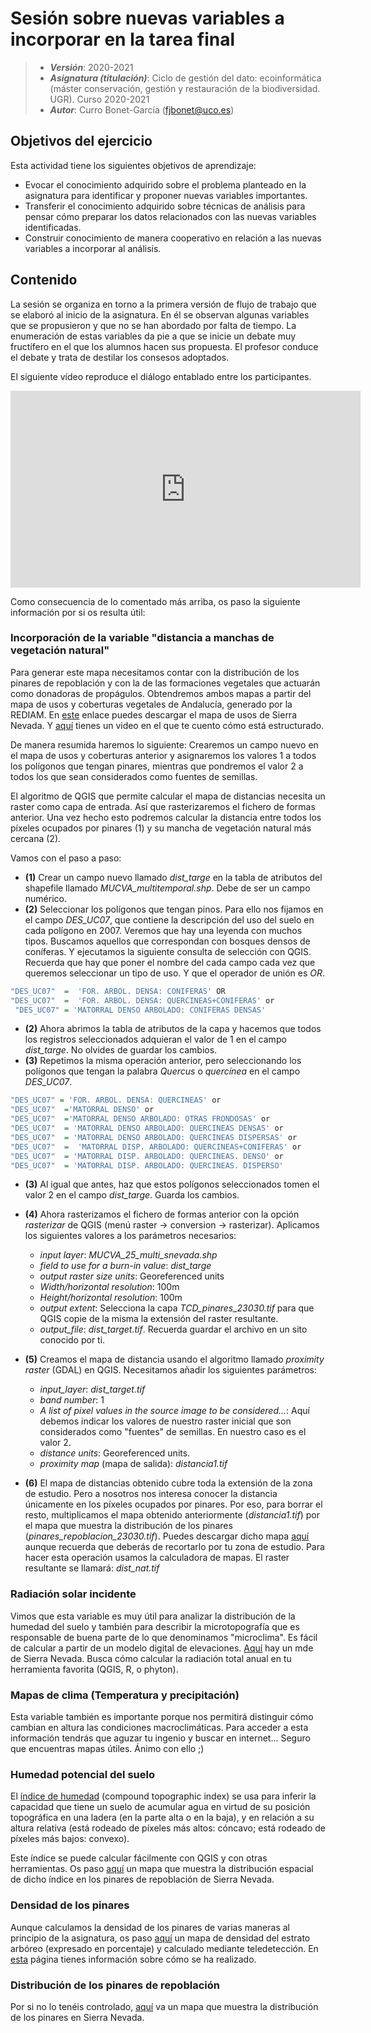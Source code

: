 # Sesión sobre nuevas variables a incorporar en la tarea final


> + **_Versión_**: 2020-2021
> + **_Asignatura (titulación)_**: Ciclo de gestión del dato: ecoinformática (máster conservación, gestión y restauración de la biodiversidad. UGR). Curso 2020-2021
> + **_Autor_**: Curro Bonet-García (fjbonet@uco.es)



## Objetivos del ejercicio

Esta actividad tiene los siguientes objetivos de aprendizaje:

+ Evocar el conocimiento adquirido sobre el problema planteado en la asignatura para identificar y proponer nuevas variables importantes.
+ Transferir el conocimiento adquirido sobre técnicas de análisis para pensar cómo preparar los datos relacionados con las nuevas variables identificadas.
+ Construir conocimiento de manera cooperativo en relación a las nuevas variables a incorporar al análisis.

## Contenido

La sesión se organiza en torno a la primera versión de flujo de trabajo que se elaboró al inicio de la asignatura. En él se observan algunas variables que se propusieron y que no se han abordado por falta de tiempo. La enumeración de estas variables da pie a que se inicie un debate muy fructífero en el que los alumnos hacen sus propuesta. El profesor conduce el debate y trata de destilar los consesos adoptados.

El siguiente vídeo reproduce el diálogo entablado entre los participantes.


<iframe width="560" height="315" src="https://www.youtube.com/embed/RN5kF4rFbA0" title="YouTube video player" frameborder="0" allow="accelerometer; autoplay; clipboard-write; encrypted-media; gyroscope; picture-in-picture" allowfullscreen></iframe>



Como consecuencia de lo comentado más arriba, os paso la siguiente información por si os resulta útil:



### Incorporación de la variable "distancia a manchas de vegetación natural"

Para generar este mapa necesitamos contar con la distribución de los pinares de repoblación y con la de las formaciones vegetales que actuarán como donadoras de propágulos. Obtendremos ambos mapas a partir del mapa de usos y coberturas vegetales de Andalucía, generado por la REDIAM. En [este](https://github.com/aprendiendo-cosas/nuevas_variables_ecoinf_ugr/raw/main/geoinfo/MUCVA_25_multi_snevada.zip) enlace puedes descargar el mapa de usos de Sierra Nevada. Y [aquí](https://www.youtube.com/watch?v=RNQ7qwG5UDQ) tienes un video en el que te cuento cómo está estructurado. 

De manera resumida haremos lo siguiente: Crearemos un campo nuevo en el mapa de usos y coberturas anterior y asignaremos los valores 1 a todos los polígonos que tengan pinares, mientras que pondremos el valor 2 a todos los que sean considerados como fuentes de semillas. 

El algoritmo de QGIS que permite calcular el mapa de distancias necesita un raster como capa de entrada. Así que rasterizaremos el fichero de formas anterior. Una vez hecho esto podremos calcular la distancia entre todos los píxeles ocupados por pinares (1) y su mancha de vegetación natural más cercana (2).

Vamos con el paso a paso:

- **(1)** Crear un campo nuevo llamado _dist\_targe_ en la tabla de atributos del shapefile llamado _MUCVA\_multitemporal.shp_. Debe de ser un campo numérico.
- **(2)** Seleccionar los polígonos que tengan pinos. Para ello nos fijamos en el campo _DES\_UC07_, que contiene la descripción del uso del suelo en cada polígono en 2007. Veremos que hay una leyenda con muchos tipos. Buscamos aquellos que correspondan con bosques densos de coníferas. Y ejecutamos la siguiente consulta de selección con QGIS. Recuerda que hay que poner el nombre del cada campo cada vez que queremos seleccionar un tipo de uso. Y que el operador de unión es _OR_.

```r
"DES_UC07"  =  'FOR. ARBOL. DENSA: CONIFERAS' OR  
"DES_UC07"  =  'FOR. ARBOL. DENSA: QUERCINEAS+CONIFERAS' or 
 "DES_UC07" = 'MATORRAL DENSO ARBOLADO: CONIFERAS DENSAS' 

```

- **(2)** Ahora abrimos la tabla de atributos de la capa y hacemos que todos los registros seleccionados adquieran el valor de 1 en el campo _dist\_targe_. No olvides de guardar los cambios.
- **(3)** Repetimos la misma operación anterior, pero seleccionando los polígonos que tengan la palabra _Quercus_ o _quercínea_ en el campo _DES\_UC07_. 

```r
"DES_UC07" = 'FOR. ARBOL. DENSA: QUERCINEAS' or 
"DES_UC07"  ='MATORRAL DENSO' or  
"DES_UC07"  ='MATORRAL DENSO ARBOLADO: OTRAS FRONDOSAS' or
"DES_UC07"  = 'MATORRAL DENSO ARBOLADO: QUERCINEAS DENSAS' or
"DES_UC07"  = 'MATORRAL DENSO ARBOLADO: QUERCINEAS DISPERSAS' or
"DES_UC07"  =  'MATORRAL DISP. ARBOLADO: QUERCINEAS+CONIFERAS' or 
"DES_UC07"  = 'MATORRAL DISP. ARBOLADO: QUERCINEAS. DENSO' or
"DES_UC07"  = 'MATORRAL DISP. ARBOLADO: QUERCINEAS. DISPERSO'

```

- **(3)** Al igual que antes, haz que estos polígonos seleccionados tomen el valor 2 en el campo _dist\_targe_. Guarda los cambios.

- **(4)** Ahora rasterizamos el fichero de formas anterior con la opción _rasterizar_ de QGIS (menú raster -> conversion -> rasterizar). Aplicamos los siguientes valores a los parámetros necesarios:

  - _input layer_: _MUCVA\_25\_multi\_snevada.shp_
  - _field to use for a burn-in value_: _dist\_targe_
  - _output raster size units_: Georeferenced units
  - _Width/horizontal resolution_: 100m
  - _Height/horizontal resolution_: 100m
  - _output extent_: Selecciona la capa _TCD\_pinares\_23030.tif_ para que QGIS copie de la misma la extensión del raster resultante. 
  - _output\_file_: _dist\_target.tif_. Recuerda guardar el archivo en un sito conocido por ti.

- **(5)** Creamos el mapa de distancia usando el algoritmo llamado _proximity raster_ (GDAL) en QGIS. Necesitamos añadir los siguientes parámetros:

  - _input\_layer_: _dist\_target.tif_
  - _band number_: 1
  - _A list of pixel values in the source image to be considered..._: Aquí debemos indicar los valores de nuestro raster inicial que son considerados como "fuentes" de semillas. En nuestro caso es el valor 2.
  - _distance units_: Georeferenced units.
  - _proximity map_ (mapa de salida): _distancia1.tif_

- **(6)** El mapa de distancias obtenido cubre toda la extensión de la zona de estudio. Pero a nosotros nos interesa conocer la distancia únicamente en los píxeles ocupados por pinares. Por eso, para borrar el resto, multiplicamos el mapa obtenido anteriormente (_distancia1.tif_) por el mapa que muestra la distribución de los pinares (_pinares\_repoblacion\_23030.tif_). Puedes descargar dicho mapa [aquí](https://github.com/aprendiendo-cosas/nuevas_variables_ecoinf_ugr/raw/main/geoinfo/pinares_repoblacion.tif) aunque recuerda que deberás de recortarlo por tu zona de estudio. Para hacer esta operación usamos la calculadora de mapas. El raster resultante se llamará: _dist\_nat.tif_



### Radiación solar incidente

Vimos que esta variable es muy útil para analizar la distribución de la humedad del suelo y también para describir la microtopografía que es responsable de buena parte de lo que denominamos "microclima". Es fácil de calcular a partir de un modelo digital de elevaciones. [Aquí](https://github.com/aprendiendo-cosas/nuevas_variables_ecoinf_ugr/raw/main/geoinfo/mde_snev.tif.zip) hay un mde de Sierra Nevada. Busca cómo calcular la radiación total anual en tu herramienta favorita (QGIS, R, o phyton). 



### Mapas de clima (Temperatura y precipitación)

Esta variable también es importante porque nos permitirá distinguir cómo cambian en altura las condiciones macroclimáticas. Para acceder a esta información tendrás que aguzar tu ingenio y buscar en internet... Seguro que encuentras mapas útiles. Ánimo con ello ;)   



### Humedad potencial del suelo

El [índice de humedad](https://wikispaces.psu.edu/display/AnthSpace/Compound+Topographic+Index) (compound topographic index) se usa para inferir la capacidad que tiene un suelo de acumular agua en virtud de su posición topográfica en una ladera (en la parte alta o en la baja), y en relación a su altura relativa (está rodeado de píxeles más altos: cóncavo; está rodeado de píxeles más bajos: convexo). 

Este índice se puede calcular fácilmente con QGIS y con otras herramientas. Os paso [aquí](https://github.com/aprendiendo-cosas/nuevas_variables_ecoinf_ugr/raw/main/geoinfo/cti_pinares.tif) un mapa que muestra la distribución espacial de dicho índice en los pinares de repoblación de Sierra Nevada. 



### Densidad de los pinares

Aunque calculamos la densidad de los pinares de varias maneras al principio de la asignatura, os paso [aquí](https://github.com/aprendiendo-cosas/nuevas_variables_ecoinf_ugr/raw/main/geoinfo/TDC_pinares.tif) un mapa de densidad del estrato arbóreo (expresado en porcentaje) y calculado mediante teledetección. En [esta](https://land.copernicus.eu/pan-european/high-resolution-layers/forests/tree-cover-density/status-maps/2015) página tienes información sobre cómo se ha realizado.



### Distribución de los pinares de repoblación

Por si no lo tenéis controlado, [aquí](https://github.com/aprendiendo-cosas/nuevas_variables_ecoinf_ugr/raw/main/geoinfo/pinares_repoblacion.tif) va un mapa que muestra la distribución de los pinares en Sierra Nevada. 




